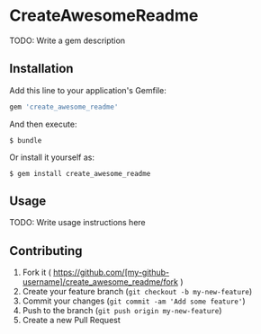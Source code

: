 # CreateAwesomeReadme

TODO: Write a gem description

## Installation

Add this line to your application's Gemfile:

```ruby
gem 'create_awesome_readme'
```

And then execute:

    $ bundle

Or install it yourself as:

    $ gem install create_awesome_readme

## Usage

TODO: Write usage instructions here

## Contributing

1. Fork it ( https://github.com/[my-github-username]/create_awesome_readme/fork )
2. Create your feature branch (`git checkout -b my-new-feature`)
3. Commit your changes (`git commit -am 'Add some feature'`)
4. Push to the branch (`git push origin my-new-feature`)
5. Create a new Pull Request
